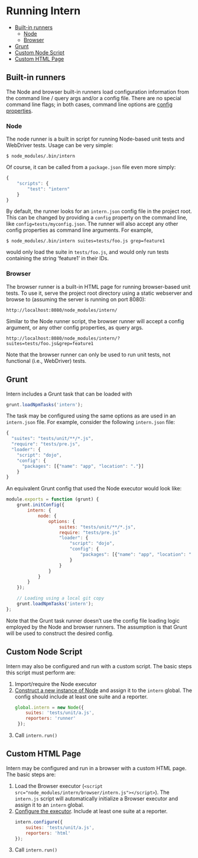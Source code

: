 # Running Intern

<!-- vim-markdown-toc GFM -->
* [Built-in runners](#built-in-runners)
    * [Node](#node)
    * [Browser](#browser)
* [Grunt](#grunt)
* [Custom Node Script](#custom-node-script)
* [Custom HTML Page](#custom-html-page)

<!-- vim-markdown-toc -->

## Built-in runners

The Node and browser built-in runners load configuration information from the command line / query args and/or a config
file. There are no special command line flags; in both cases, command line options are [config
properties](configuration.md#properties).

### Node

The node runner is a built in script for running Node-based unit tests and WebDriver tests. Usage can be very simple:

    $ node_modules/.bin/intern

Of course, it can be called from a `package.json` file even more simply:

```js
{
    "scripts": {
        "test": "intern"
    }
}
```

By default, the runner looks for an `intern.json` config file in the project root. This can be changed by providing a
`config` property on the command line, like `config=tests/myconfig.json`. The runner will also accept any other config
properties as command line arguments. For example,

    $ node_modules/.bin/intern suites=tests/foo.js grep=feature1

would only load the suite in `tests/foo.js`, and would only run tests containing the string ‘feature1’ in their IDs.

### Browser

The browser runner is a built-in HTML page for running browser-based unit tests. To use it, serve the project root
directory using a static webserver and browse to (assuming the server is running on port 8080):

    http://localhost:8080/node_modules/intern/

Similar to the Node runner script, the browser runner will accept a config argument, or any other config properties, as
query args.

    http://localhost:8080/node_modules/intern/?suites=tests/foo.js&grep=feature1

Note that the browser runner can only be used to run unit tests, not functional (i.e., WebDriver) tests.

## Grunt

Intern includes a Grunt task that can be loaded with

```js
grunt.loadNpmTasks('intern');
```

The task may be configured using the same options as are used in an `intern.json` file. For example, consider the
following `intern.json` file:

```js
{
  "suites": "tests/unit/**/*.js",
  "require": "tests/pre.js",
  "loader": {
    "script": "dojo",
    "config": {
      "packages": [{"name": "app", "location": "."}]
    }
}
```

An equivalent Grunt config that used the Node executor would look like:

```js
module.exports = function (grunt) {
    grunt.initConfig({
        intern: {
            node: {
                options: {
                    suites: "tests/unit/**/*.js",
                    require: "tests/pre.js"
                    "loader": {
                        "script": "dojo",
                        "config": {
                            "packages": [{"name": "app", "location": "."}]
                        }
                    }
                }
            }
        }
    });

    // Loading using a local git copy
    grunt.loadNpmTasks('intern');
};
```

Note that the Grunt task runner doesn’t use the config file loading logic employed by the Node and browser runners. The
assumption is that Grunt will be used to construct the desired config.

## Custom Node Script

Intern may also be configured and run with a custom script. The basic steps this script must perform are:

1. Import/require the Node executor
2. [Construct a new instance of Node](configuration.md#programmatically) and assign it to the `intern` global. The
   config should include at least one suite and a reporter.
   ```js
   global.intern = new Node({
       suites: 'tests/unit/a.js',
       reporters: 'runner'
    });
    ```
3. Call `intern.run()`

## Custom HTML Page

Intern may be configured and run in a browser with a custom HTML page. The basic steps are:

1. Load the Browser executor (`<script src="node_modules/intern/browser/intern.js"></script>`). The `intern.js` script
   will automatically initialize a Browser executor and assign it to an `intern` global.
2. [Configure the executor](configuration.md#programmatically). Include at least one suite at a reporter.
   ```js
   intern.configure({
       suites: 'tests/unit/a.js',
       reporters: 'html'
   });
    ```
3. Call `intern.run()`
